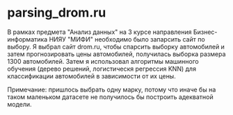 # parsing_drom.ru
В рамках предмета "Анализ данных" на 3 курсе направления Бизнес-информатика НИЯУ "МИФИ" необходимо было запарсить сайт по выбору. Я выбрал сайт drom.ru, чтобы спарсить выборку автомобилей и затем прогнозировать цены автомобилей, получилась выборка размера 1300 автомобилей. Затем я использовал алгоритмы машинного обучения (дерево решений, логистическя регрессия KNN) для классификации автомобилей в зависимости от их цены.

Примечание: пришлось выбрать одну марку, потому что иначе бы на таком маленьком датасете не получилось бы построить адекватной модели. 


